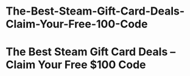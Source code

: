 # The-Best-Steam-Gift-Card-Deals-Claim-Your-Free-100-Code
# The Best Steam Gift Card Deals – Claim Your Free $100 Code
